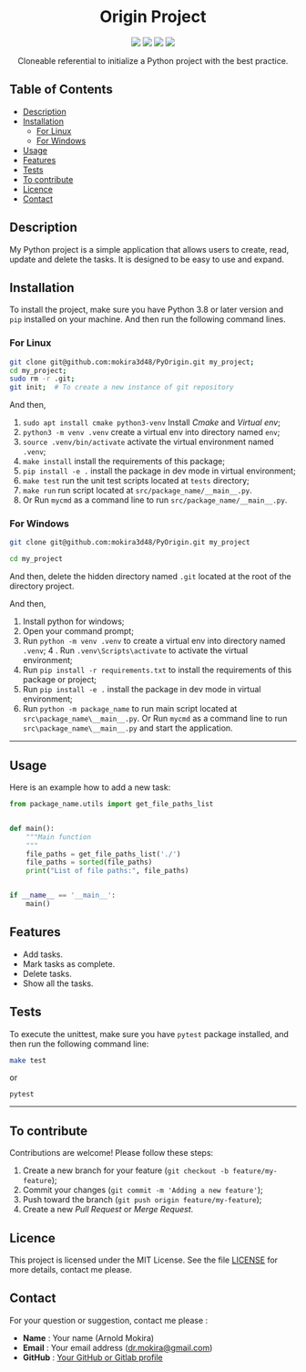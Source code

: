 <div align="center">
  
# Origin Project


![](https://img.shields.io/badge/Python-3.8-blue)
![](https://img.shields.io/badge/LICENSE-MIT-%2300557f)
![](https://img.shields.io/badge/lastest-2025--06--06-green)
![](https://img.shields.io/badge/contact-dr.mokira%40gmail.com-blueviolet)

Cloneable referential to initialize a Python project with the best practice.

</div>

## Table of Contents
- [Description](#description)
- [Installation](#installation)
  - [For Linux](#for-linux)
  - [For Windows](#for-windows)
- [Usage](#uage)
- [Features](#features)
- [Tests](#tests)
- [To contribute](#to-contribute)
- [Licence](#licence)
- [Contact](#contact)


## Description

My Python project is a simple application that allows users to create, read,
update and delete the tasks. It is designed to be easy to use and expand.

## Installation

To install the project, make sure you have Python 3.8 or later version
and `pip` installed on your machine. And then run the following command lines.

### For Linux

```bash
git clone git@github.com:mokira3d48/PyOrigin.git my_project;
cd my_project;
sudo rm -r .git;
git init;  # To create a new instance of git repository
```

And then,

1. `sudo apt install cmake python3-venv` Install *Cmake* and *Virtual env*;
2. `python3 -m venv .venv` create a virtual env into directory
named `env`;
3. `source .venv/bin/activate` activate the virtual environment named `.venv`;
4. `make install` install the requirements of this package;
5. `pip install -e .` install the package in dev mode in virtual environment;
6. `make test` run the unit test scripts located at `tests` directory;
7. `make run` run script located at `src/package_name/__main__.py`.
8. Or Run `mycmd` as a command line to run `src/package_name/__main__.py`.

### For Windows

```bash
git clone git@github.com:mokira3d48/PyOrigin.git my_project
```

```bash
cd my_project
```

And then, delete the hidden directory named `.git` located at the root
of the directory project.

And then,

1. Install python for windows;
2. Open your command prompt;
3. Run `python -m venv .venv` to create a virtual env into directory
named `.venv`;
4 . Run `.venv\Scripts\activate` to activate the virtual environment;
5. Run `pip install -r requirements.txt` to install the requirements
of this package or project;
6. Run `pip install -e .` install the package in dev mode in virtual
environment;
7. Run `python -m package_name` to run main script located
at `src\package_name\__main__.py`. Or Run `mycmd` as a command line
to run `src\package_name\__main__.py` and start the application.


---

## Usage

Here is an example how to add a new task:

```python
from package_name.utils import get_file_paths_list


def main():
    """Main function
    """
    file_paths = get_file_paths_list('./')
    file_paths = sorted(file_paths)
    print("List of file paths:", file_paths)


if __name__ == '__main__':
    main()

```

## Features

- Add tasks.
- Mark tasks as complete.
- Delete tasks.
- Show all the tasks.

## Tests

To execute the unittest, make sure you have `pytest` package installed,
and then run the following command line:

```bash
make test 
```
or

```shell
pytest
```

---

## To contribute

Contributions are welcome! Please follow these steps:

1. Create a new branch for your feature (`git checkout -b feature/my-feature`);
2. Commit your changes (`git commit -m 'Adding a new feature'`);
3. Push toward the branch (`git push origin feature/my-feature`);
4. Create a new *Pull Request* or *Merge Request*.

## Licence

This project is licensed under the MIT License. See the file [LICENSE](LICENSE)
for more details, contact me please.

## Contact

For your question or suggestion, contact me please :

- **Name** : Your name (Arnold Mokira)
- **Email** : Your email address (dr.mokira@gmail.com)
- **GitHub** : [Your GitHub or Gitlab profile](https://github.com/mokira3d48)

<!--
### Explications des sections : (A supprimer du README.md)

- **Titre et description** : Le titre du projet et une brève description de ce qu'il fait.
- **Table des matières** : Une liste de sections pour faciliter la navigation.
- **Installation** : Instructions claires sur la façon d'installer le projet.
- **Utilisation** : Exemples d'utilisation pour aider les utilisateurs à démarrer rapidement.
- **Fonctionnalités** : Une liste des fonctionnalités principales du projet.
- **Tests** : Instructions sur la façon d'exécuter les tests.
- **Contribuer** : Un guide sur la façon de contribuer au projet.
- **Licence** : Informations sur la licence du projet.
- **Contact** : Informations pour contacter le développeur ou l'équipe du projet.


Cet exemple de `README.md` est structuré et informatif, ce qui le rend utile
pour les utilisateurs et les contributeurs potentiels.
-->
